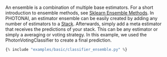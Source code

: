 An ensemble is a combination of multiple base estimators. For a short introduction to ensemble
methods, see [Sklearn Ensemble Methods](https://scikit-learn.org/stable/modules/ensemble.html). 
In PHOTONAI, an estimator ensemble can be easily created by adding any number of estimators
to a [Stack](stack.md). Afterwards, simply add a meta estimator that receives the predictions of
your stack. This can be any estimator or simply a averaging or voting strategy. In this example,
we used the PhotonVotingClassifier to create a final prediction.
``` python
{% include "examples/basic/classifier_ensemble.py" %} 

```